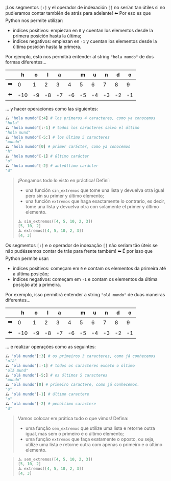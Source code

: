 ¡Los segmentos `[:]` y el operador de indexación `[]` no serían tan útiles si no pudieramos contar también de atrás para adelante! :arrow_left: Por eso es que Python nos permite utilizar:

 * índices positivos: empiezan en `0` y cuentan los elementos desde la primera posición hasta la última;
 * índices negativos: empiezan en `-1` y cuentan los elementos desde la última posición hasta la primera.

Por ejemplo, esto nos permitirá entender al string `"hola mundo"` de dos formas diferentes...

<table class="table table-bordered">
<thead>
  <tr>
    <th></th>
    <th>h</th>
    <th>o</th>
    <th>l</th>
    <th>a</th>
    <th></th>
    <th>m</th>
    <th>u</th>
    <th>n</th>
    <th>d</th>
    <th>o</th>
  </tr>
</thead>
<tbody>
  <tr>
    <td>➡️</td>
    <td>0</td>
    <td>1</td>
    <td>2</td>
    <td>3</td>
    <td>4</td>
    <td>5</td>
    <td>6</td>
    <td>7</td>
    <td>8</td>
    <td>9</td>
  </tr>
  <tr>
    <td>⬅️</td>
    <td>-10</td>
    <td>-9</td>
    <td>-8</td>
    <td>-7</td>
    <td>-6</td>
    <td>-5</td>
    <td>-4</td>
    <td>-3</td>
    <td>-2</td>
    <td>-1</td>
  </tr>
</tbody>
</table>


... y hacer operaciones como las siguientes: 

```python
ム "hola mundo"[:4] # los primeros 4 caracteres, como ya conocemos
"hola" 
ム "hola mundo"[:-1] # todos los caracteres salvo el último
"hola mund" 
ム "hola mundo"[-5:] # los último 5 caracteres
"mundo"
ム "hola mundo"[0] # primer carácter, como ya conocemos
"h" 
ム "hola mundo"[-1] # último carácter
"o"                 
ム "hola mundo"[-2] # anteúltimo carácter
"d"
```

> ¡Pongamos todo lo visto en práctica! Definí: 
> 
>  * una función `sin_extremos` que tome una lista y devuelva otra igual pero sin su primer y último elemento;
>  * una función `extremos` que haga exactamente lo contrario, es decir, tome una lista y devuelva otra con solamente el primer y último elemento. 
> 
> ```python
> ム sin_extremos([4, 5, 10, 2, 3])
> [5, 10, 2]
> ム extremos([4, 5, 10, 2, 3])
> [4, 3]
> ```


Os segmentos `[:]` e o operador de indexação `[]` não seriam tão úteis se não pudéssemos contar de trás para frente também! :arrow_left: É por isso que Python permite usar:

 * índices positivos: começam em `0` e contam os elementos da primeira até a última posição;
 * índices negativos: começam em `-1` e contam os elementos da última posição até a primeira.

Por exemplo, isso permitirá entender a string `"olá mundo"` de duas maneiras diferentes...


<table class="table table-bordered">
<thead>
  <tr>
	<th></th>
	<th>h</th>
	<th>o</th>
	<th>l</th>
	<th>a</th>
	<th></th>
	<th>m</th>
	<th>u</th>
	<th>n</th>
	<th>d</th>
	<th>o</th>
  </tr>
</thead>
<tbody>
  <tr>
	<td>➡️</td>
	<td>0</td>
	<td>1</td>
	<td>2</td>
	<td>3</td>
	<td>4</td>
	<td>5</td>
	<td>6</td>
	<td>7</td>
	<td>8</td>
	<td>9</td>
  </tr>
  <tr>
	<td>⬅️</td>
	<td>-10</td>
	<td>-9</td>
	<td>-8</td>
	<td>-7</td>
	<td>-6</td>
	<td>-5</td>
	<td>-4</td>
	<td>-3</td>
	<td>-2</td>
	<td>-1</td>
  </tr>
</tbody>
</table>


... e realizar operações como as seguintes:

```python
ム "olá mundo"[:3] # os primeiros 3 caracteres, como já conhecemos
"olá"
ム "olá mundo"[:-1] # todos os caracteres exceto o último
"olá mund"
ム "olá mundo"[-5:] # os últimos 5 caracteres
"mundo"
ム "olá mundo"[0] # primeiro caractere, como já conhecemos.
"o"
ム "olá mundo"[-1] # último caractere
"o"            	 
ム "olá mundo"[-2] # penúltimo caractere
"d"
```

> Vamos colocar em prática tudo o que vimos! Defina:
>
> * uma função `sem_extremos` que utilize uma lista e retorne outra igual, mas sem o primeiro e o último elemento;
> * uma função `extremos` que faça exatamente o oposto, ou seja, utilize uma lista e retorne outra com apenas o primeiro e o último elemento.

>
> ```python
> ム sem_extremos([4, 5, 10, 2, 3])
> [5, 10, 2]
> ム extremos([4, 5, 10, 2, 3])
> [4, 3]
> ```

